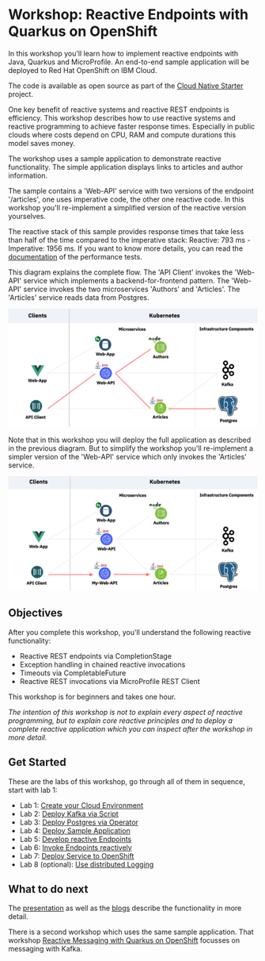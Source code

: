 # Workshop: Reactive Endpoints with Quarkus on OpenShift

In this workshop you'll learn how to implement reactive endpoints with Java, Quarkus and MicroProfile. An end-to-end sample application will be deployed to Red Hat OpenShift on IBM Cloud.

The code is available as open source as part of the [Cloud Native Starter](https://github.com/IBM/cloud-native-starter/tree/master/reactive) project. 

One key benefit of reactive systems and reactive REST endpoints is efficiency. This workshop describes how to use reactive systems and reactive programming to achieve faster response times. Especially in public clouds where costs depend on CPU, RAM and compute durations this model saves money.

The workshop uses a sample application to demonstrate reactive functionality. The simple application displays links to articles and author information.

The sample contains a 'Web-API' service with two versions of the endpoint '/articles', one uses imperative code, the other one reactive code. In this workshop you'll re-implement a simplified version of the reactive version yourselves.

The reactive stack of this sample provides response times that take less than half of the time compared to the imperative stack: Reactive: 793 ms - Imperative: 1956 ms. If you want to know more details, you can read the [documentation](https://github.com/IBM/cloud-native-starter/blob/master/reactive/documentation/LoadTests.md) of the performance tests.

This diagram explains the complete flow. The 'API Client' invokes the 'Web-API' service which implements a backend-for-frontend pattern. The 'Web-API' service invokes the two microservices 'Authors' and 'Articles'. The 'Articles' service reads data from Postgres.

<kbd><img src="images/architecture2.png" /></kbd>

Note that in this workshop you will deploy the full application as described in the previous diagram. But to simplify the workshop you'll re-implement a simpler version of the 'Web-API' service which only invokes the 'Articles' service.

<kbd><img src="images/architecture1.png" /></kbd>

## Objectives

After you complete this workshop, you'll understand the following reactive functionality:

* Reactive REST endpoints via CompletionStage
* Exception handling in chained reactive invocations
* Timeouts via CompletableFuture
* Reactive REST invocations via MicroProfile REST Client

This workshop is for beginners and takes one hour.

*The intention of this workshop is not to explain every aspect of reactive programming, but to explain core reactive principles and to deploy a complete reactive application which you can inspect after the workshop in more detail.*

## Get Started

These are the labs of this workshop, go through all of them in sequence, start with lab 1:

* Lab 1: [Create your Cloud Environment](labs/lab1.md)
* Lab 2: [Deploy Kafka via Script](labs/lab2.md)
* Lab 3: [Deploy Postgres via Operator](labs/lab3.md)
* Lab 4: [Deploy Sample Application](labs/lab4.md)
* Lab 5: [Develop reactive Endpoints](labs/lab5.md)
* Lab 6: [Invoke Endpoints reactively](labs/lab6.md)
* Lab 7: [Deploy Service to OpenShift](labs/lab7.md)
* Lab 8 (optional): [Use distributed Logging](labs/lab8.md)

## What to do next

The [presentation](images/ReactiveMicroservices.pdf) as well as the [blogs](https://github.com/IBM/cloud-native-starter/tree/master/reactive#blogs) describe the functionality in more detail.

There is a second workshop which uses the same sample application. That workshop [Reactive Messaging with Quarkus on OpenShift](https://nheidloff.github.io/workshop-quarkus-openshift-reactive-messaging/) focusses on messaging with Kafka.

